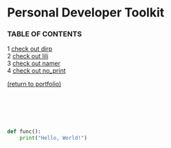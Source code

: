# Personal Developer Toolkit

### TABLE OF CONTENTS
1 [check out dirp](/dirp.md)<br>
2 [check out lili](/lili.md)<br>
3 [check out namer](/namer.md)<br>
4 [check out no_print](/no_print.md)<br>

<a href="https://rowcased.github.io/">(return to portfolio)</a>


<br><br><br><br>


```python
def func():
    print("Hello, World!")
```
